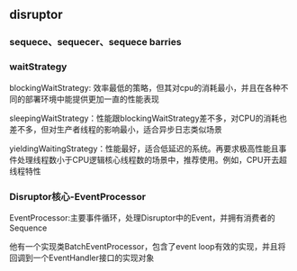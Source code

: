 ## disruptor



### sequece、sequecer、sequece barries



### waitStrategy

blockingWaitStrategy: 效率最低的策略，但其对cpu的消耗最小，并且在各种不同的部署环境中能提供更加一直的性能表现

sleepingWaitStrategy：性能跟blockingWaitStrategy差不多，对CPU的消耗也差不多，但对生产者线程的影响最小，适合异步日志类似场景

yieldingWaitingStrategy：性能最好，适合低延迟的系统。再要求极高性能且事件处理线程数小于CPU逻辑核心线程数的场景中，推荐使用。例如，CPU开去超线程特性



### Disruptor核心-EventProcessor

EventProcessor:主要事件循环，处理Disruptor中的Event，并拥有消费者的Sequence

他有一个实现类BatchEventProcessor，包含了event loop有效的实现，并且将回调到一个EventHandler接口的实现对象



